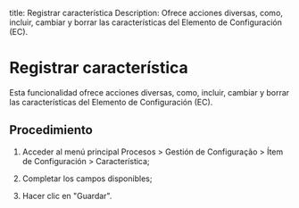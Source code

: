 title: Registrar característica
Description: Ofrece acciones diversas, como, incluir, cambiar y borrar las características del Elemento de Configuración (EC).
# Registrar característica

Esta funcionalidad ofrece acciones diversas, como, incluir, cambiar y borrar las
características del Elemento de Configuración (EC).

Procedimiento
-----------------

1.  Acceder al menú principal Procesos \> Gestión de Configuração \> Ítem de
    Configuración \> Característica;

2.  Completar los campos disponibles;

3.  Hacer clic en "Guardar".


<!-- !!! tip "About"

    <b>Product/Version:</b> CITSmart | 8.00 &nbsp;&nbsp;
    <b>Updated:</b>01/24/2021 – Anna Martins
